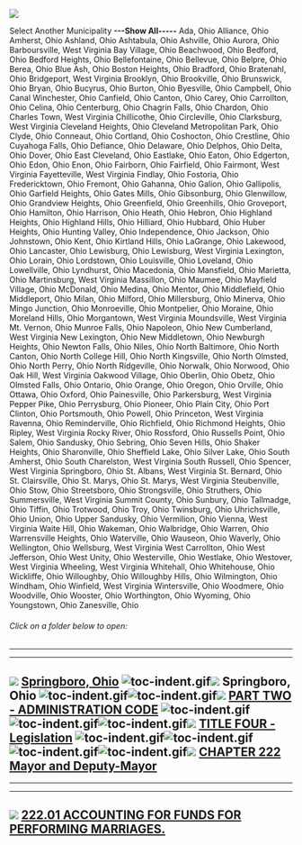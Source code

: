 [![](lpext51e7.bmp?f=images&fn=whdHelp.bmp&2.0)](http://www.conwaygreene.com/WHDHelp/index.htm)

Select Another Municipality **---Show All-----** Ada, Ohio Alliance,
Ohio Amherst, Ohio Ashland, Ohio Ashtabula, Ohio Ashville, Ohio Aurora,
Ohio Barboursville, West Virginia Bay Village, Ohio Beachwood, Ohio
Bedford, Ohio Bedford Heights, Ohio Bellefontaine, Ohio Bellevue, Ohio
Belpre, Ohio Berea, Ohio Blue Ash, Ohio Boston Heights, Ohio Bradford,
Ohio Bratenahl, Ohio Bridgeport, West Virginia Brooklyn, Ohio
Brookville, Ohio Brunswick, Ohio Bryan, Ohio Bucyrus, Ohio Burton, Ohio
Byesville, Ohio Campbell, Ohio Canal Winchester, Ohio Canfield, Ohio
Canton, Ohio Carey, Ohio Carrollton, Ohio Celina, Ohio Centerburg, Ohio
Chagrin Falls, Ohio Chardon, Ohio Charles Town, West Virginia
Chillicothe, Ohio Circleville, Ohio Clarksburg, West Virginia Cleveland
Heights, Ohio Cleveland Metropolitan Park, Ohio Clyde, Ohio Conneaut,
Ohio Cortland, Ohio Coshocton, Ohio Crestline, Ohio Cuyahoga Falls, Ohio
Defiance, Ohio Delaware, Ohio Delphos, Ohio Delta, Ohio Dover, Ohio East
Cleveland, Ohio Eastlake, Ohio Eaton, Ohio Edgerton, Ohio Edon, Ohio
Enon, Ohio Fairborn, Ohio Fairfield, Ohio Fairmont, West Virginia
Fayetteville, West Virginia Findlay, Ohio Fostoria, Ohio Fredericktown,
Ohio Fremont, Ohio Gahanna, Ohio Galion, Ohio Gallipolis, Ohio Garfield
Heights, Ohio Gates Mills, Ohio Gibsonburg, Ohio Glenwillow, Ohio
Grandview Heights, Ohio Greenfield, Ohio Greenhills, Ohio Groveport,
Ohio Hamilton, Ohio Harrison, Ohio Heath, Ohio Hebron, Ohio Highland
Heights, Ohio Highland Hills, Ohio Hilliard, Ohio Hubbard, Ohio Huber
Heights, Ohio Hunting Valley, Ohio Independence, Ohio Jackson, Ohio
Johnstown, Ohio Kent, Ohio Kirtland Hills, Ohio LaGrange, Ohio Lakewood,
Ohio Lancaster, Ohio Lewisburg, Ohio Lewisburg, West Virginia Lexington,
Ohio Lorain, Ohio Lordstown, Ohio Louisville, Ohio Loveland, Ohio
Lowellville, Ohio Lyndhurst, Ohio Macedonia, Ohio Mansfield, Ohio
Marietta, Ohio Martinsburg, West Virginia Massillon, Ohio Maumee, Ohio
Mayfield Village, Ohio McDonald, Ohio Medina, Ohio Mentor, Ohio
Middlefield, Ohio Middleport, Ohio Milan, Ohio Milford, Ohio
Millersburg, Ohio Minerva, Ohio Mingo Junction, Ohio Monroeville, Ohio
Montpelier, Ohio Moraine, Ohio Moreland Hills, Ohio Morgantown, West
Virginia Moundsville, West Virginia Mt. Vernon, Ohio Munroe Falls, Ohio
Napoleon, Ohio New Cumberland, West Virginia New Lexington, Ohio New
Middletown, Ohio Newburgh Heights, Ohio Newton Falls, Ohio Niles, Ohio
North Baltimore, Ohio North Canton, Ohio North College Hill, Ohio North
Kingsville, Ohio North Olmsted, Ohio North Perry, Ohio North Ridgeville,
Ohio Norwalk, Ohio Norwood, Ohio Oak Hill, West Virginia Oakwood
Village, Ohio Oberlin, Ohio Obetz, Ohio Olmsted Falls, Ohio Ontario,
Ohio Orange, Ohio Oregon, Ohio Orville, Ohio Ottawa, Ohio Oxford, Ohio
Painesville, Ohio Parkersburg, West Virginia Pepper Pike, Ohio
Perrysburg, Ohio Pioneer, Ohio Plain City, Ohio Port Clinton, Ohio
Portsmouth, Ohio Powell, Ohio Princeton, West Virginia Ravenna, Ohio
Reminderville, Ohio Richfield, Ohio Richmond Heights, Ohio Ripley, West
Virginia Rocky River, Ohio Rossford, Ohio Russells Point, Ohio Salem,
Ohio Sandusky, Ohio Sebring, Ohio Seven Hills, Ohio Shaker Heights, Ohio
Sharonville, Ohio Sheffield Lake, Ohio Silver Lake, Ohio South Amherst,
Ohio South Charelston, West Virginia South Russell, Ohio Spencer, West
Virginia Springboro, Ohio St. Albans, West Virginia St. Bernard, Ohio
St. Clairsville, Ohio St. Marys, Ohio St. Marys, West Virginia
Steubenville, Ohio Stow, Ohio Streetsboro, Ohio Strongsville, Ohio
Struthers, Ohio Summersville, West Virginia Summit County, Ohio Sunbury,
Ohio Tallmadge, Ohio Tiffin, Ohio Trotwood, Ohio Troy, Ohio Twinsburg,
Ohio Uhrichsville, Ohio Union, Ohio Upper Sandusky, Ohio Vermilion, Ohio
Vienna, West Virginia Waite Hill, Ohio Wakeman, Ohio Walbridge, Ohio
Warren, Ohio Warrensville Heights, Ohio Waterville, Ohio Wauseon, Ohio
Waverly, Ohio Wellington, Ohio Wellsburg, West Virginia West Carrollton,
Ohio West Jefferson, Ohio West Unity, Ohio Westerville, Ohio Westlake,
Ohio Westover, West Virginia Wheeling, West Virginia Whitehall, Ohio
Whitehouse, Ohio Wickliffe, Ohio Willoughby, Ohio Willoughby Hills, Ohio
Wilmington, Ohio Windham, Ohio Winfield, West Virginia Wintersville,
Ohio Woodmere, Ohio Woodville, Ohio Wooster, Ohio Worthington, Ohio
Wyoming, Ohio Youngstown, Ohio Zanesville, Ohio

###### Click on a folder below to open:

* * * * *

  ----------------------------------------------------------------------------------------------------------------------------------------------------------------------------------------------------------------------------------------------------------------------------------------------------------------------------------------------------------------------------------------------------------------------------------------------------------------------------------------------------------------------
  [![](lpext0b6d.gif?f=images&fn=toc-expand.gif&2.0)](lpextf892.html?f=templates&fn=tools-contents.htm&cp=%2F&2.0) [Springboro, Ohio](lpext/indexee20.html?fn=document-frame.htm&f=templates&2.0)
  ![toc-indent.gif](lpextb702.gif?f=images&fn=toc-indent.gif&2.0)[![](lpext0b6d.gif?f=images&fn=toc-expand.gif&2.0)](lpextda37.html?f=templates&fn=tools-contents.htm&cp=Springboro&2.0) Springboro, Ohio
  ![toc-indent.gif](lpextb702.gif?f=images&fn=toc-indent.gif&2.0)![toc-indent.gif](lpextb702.gif?f=images&fn=toc-indent.gif&2.0)[![](lpext0b6d.gif?f=images&fn=toc-expand.gif&2.0)](lpext8114.html?f=templates&fn=tools-contents.htm&cp=Springboro%2F1505&2.0) [PART TWO - ADMINISTRATION CODE](lpext/Springboro/1505a412.html?fn=document-frame.htm&f=templates&2.0)
  ![toc-indent.gif](lpextb702.gif?f=images&fn=toc-indent.gif&2.0)![toc-indent.gif](lpextb702.gif?f=images&fn=toc-indent.gif&2.0)![toc-indent.gif](lpextb702.gif?f=images&fn=toc-indent.gif&2.0)[![](lpext0b6d.gif?f=images&fn=toc-expand.gif&2.0)](lpextde89.html?f=templates&fn=tools-contents.htm&cp=Springboro%2F1505%2F1627&2.0) [TITLE FOUR - Legislation](lpext/Springboro/1505/1627a412.html?fn=document-frame.htm&f=templates&2.0)
  ![toc-indent.gif](lpextb702.gif?f=images&fn=toc-indent.gif&2.0)![toc-indent.gif](lpextb702.gif?f=images&fn=toc-indent.gif&2.0)![toc-indent.gif](lpextb702.gif?f=images&fn=toc-indent.gif&2.0)![toc-indent.gif](lpextb702.gif?f=images&fn=toc-indent.gif&2.0)[![](lpext0b6d.gif?f=images&fn=toc-expand.gif&2.0)](lpext/Springboro/1505/1627/16b9a412.html?fn=document-frame.htm&f=templates&2.0) [CHAPTER 222 Mayor and Deputy-Mayor](lpext/Springboro/1505/1627/16b9a412.html?fn=document-frame.htm&f=templates&2.0)
  ----------------------------------------------------------------------------------------------------------------------------------------------------------------------------------------------------------------------------------------------------------------------------------------------------------------------------------------------------------------------------------------------------------------------------------------------------------------------------------------------------------------------

* * * * *

  -------------------------------------------------------------------------------------------------------------------------------------------------------------------------------------------------------------------------------------------------------------------------------------
  [![](lpextdb7c.gif?f=images&fn=toc-leaf.gif&2.0)](lpext/Springboro/1505/1627/16b9/16c6a412.html?fn=document-frame.htm&f=templates&2.0) [222.01 ACCOUNTING FOR FUNDS FOR PERFORMING MARRIAGES.](lpext/Springboro/1505/1627/16b9/16c6a412.html?fn=document-frame.htm&f=templates&2.0)
  -------------------------------------------------------------------------------------------------------------------------------------------------------------------------------------------------------------------------------------------------------------------------------------



